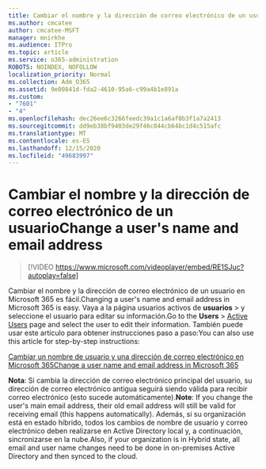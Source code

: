 ```yaml
---
title: Cambiar el nombre y la dirección de correo electrónico de un usuario
ms.author: cmcatee
author: cmcatee-MSFT
manager: mnirkhe
ms.audience: ITPro
ms.topic: article
ms.service: o365-administration
ROBOTS: NOINDEX, NOFOLLOW
localization_priority: Normal
ms.collection: Adm_O365
ms.assetid: 9e00841d-fda2-4610-95a6-c99a4b1e891a
ms.custom:
- "7601"
- "4"
ms.openlocfilehash: dec26ee6c3266feedc39a1c1a6af0b3f1a7a2413
ms.sourcegitcommit: dd9eb38bf9403de29f46c844cb64bc1d4c515afc
ms.translationtype: MT
ms.contentlocale: es-ES
ms.lasthandoff: 12/15/2020
ms.locfileid: "49683997"
---
```

# <a name="change-a-users-name-and-email-address"></a><span data-ttu-id="94655-102">Cambiar el nombre y la dirección de correo electrónico de un usuario</span><span class="sxs-lookup"><span data-stu-id="94655-102">Change a user's name and email address</span></span>

> [!VIDEO https://www.microsoft.com/videoplayer/embed/RE1SJuc?autoplay=false]

<span data-ttu-id="94655-103">Cambiar el nombre y la dirección de correo electrónico de un usuario en Microsoft 365 es fácil.</span><span class="sxs-lookup"><span data-stu-id="94655-103">Changing a user's name and email address in Microsoft 365 is easy.</span></span> <span data-ttu-id="94655-104">Vaya a la página usuarios activos de **usuarios** \> [](https://go.microsoft.com/fwlink/p/?linkid=834822) y seleccione el usuario para editar su información.</span><span class="sxs-lookup"><span data-stu-id="94655-104">Go to the **Users** \> [Active Users](https://go.microsoft.com/fwlink/p/?linkid=834822) page and select the user to edit their information.</span></span> <span data-ttu-id="94655-105">También puede usar este artículo para obtener instrucciones paso a paso:</span><span class="sxs-lookup"><span data-stu-id="94655-105">You can also use this article for step-by-step instructions:</span></span>
  
[<span data-ttu-id="94655-106">Cambiar un nombre de usuario y una dirección de correo electrónico en Microsoft 365</span><span class="sxs-lookup"><span data-stu-id="94655-106">Change a user name and email address in Microsoft 365</span></span>](https://docs.microsoft.com/microsoft-365/admin/add-users/change-a-user-name-and-email-address)
  
 <span data-ttu-id="94655-107">**Nota**: Si cambia la dirección de correo electrónico principal del usuario, su dirección de correo electrónico antigua seguirá siendo válida para recibir correo electrónico (esto sucede automáticamente).</span><span class="sxs-lookup"><span data-stu-id="94655-107">**Note**: If you change the user's main email address, their old email address will still be valid for receiving email (this happens automatically).</span></span> <span data-ttu-id="94655-108">Además, si su organización está en estado híbrido, todos los cambios de nombre de usuario y correo electrónico deben realizarse en Active Directory local y, a continuación, sincronizarse en la nube.</span><span class="sxs-lookup"><span data-stu-id="94655-108">Also, if your organization is in Hybrid state, all email and user name changes need to be done in on-premises Active Directory and then synced to the cloud.</span></span>